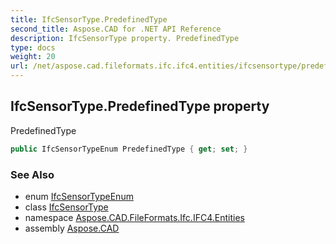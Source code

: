 ```yaml
---
title: IfcSensorType.PredefinedType
second_title: Aspose.CAD for .NET API Reference
description: IfcSensorType property. PredefinedType
type: docs
weight: 20
url: /net/aspose.cad.fileformats.ifc.ifc4.entities/ifcsensortype/predefinedtype/
---
```

## IfcSensorType.PredefinedType property

PredefinedType

```csharp
public IfcSensorTypeEnum PredefinedType { get; set; }
```

### See Also

* enum [IfcSensorTypeEnum](../../../aspose.cad.fileformats.ifc.ifc4.types/ifcsensortypeenum/)
* class [IfcSensorType](../)
* namespace [Aspose.CAD.FileFormats.Ifc.IFC4.Entities](../../ifcsensortype/)
* assembly [Aspose.CAD](../../../)


